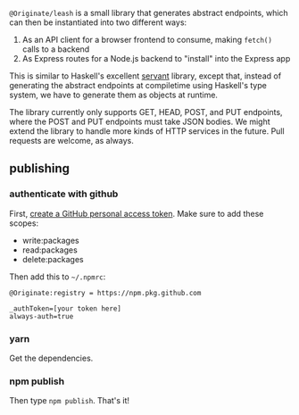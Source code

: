 `@Originate/leash` is a small library that generates abstract endpoints, which can then be instantiated into two different ways:

1. As an API client for a browser frontend to consume, making `fetch()` calls to a backend
2. As Express routes for a Node.js backend to "install" into the Express app

This is similar to Haskell's excellent [servant](https://www.servant.dev/) library, except that, instead of generating the abstract endpoints at compiletime using Haskell's type system, we have to generate them as objects at runtime.

The library currently only supports GET, HEAD, POST, and PUT endpoints, where the POST and PUT endpoints must take JSON bodies. We might extend the library to handle more kinds of HTTP services in the future. Pull requests are welcome, as always.

## publishing

### authenticate with github

First, [create a GitHub personal access token](https://github.com/settings/tokens/new). Make sure to add these scopes:

- write:packages
- read:packages
- delete:packages

Then add this to `~/.npmrc`:

```
@Originate:registry = https://npm.pkg.github.com

_authToken=[your token here]
always-auth=true
```

### yarn

Get the dependencies.

### npm publish

Then type `npm publish`. That's it!

